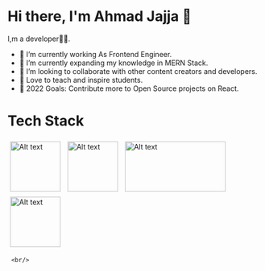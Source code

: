  # Hi there, I'm Ahmad Jajja 👋



 I,m a developer🧑‍💻.

- 🔭 I’m currently working As Frontend Engineer.
- 🌱 I’m currently expanding my knowledge in MERN Stack.
- 👯 I’m looking to collaborate with other content creators and developers.
- 📢 Love to teach and inspire students.
- 🥅 2022 Goals: Contribute more to Open Source projects on React.


# Tech Stack

   <div style="display:flex;justify-content:center;">
        <div>
            <img src="https://upload.wikimedia.org/wikipedia/commons/thumb/1/18/C_Programming_Language.svg/640px-C_Programming_Language.svg.png"
                alt="Alt text" title="Optional title"
                style="display: inline-block; margin: 0 auto; width: 100px; height: 100px;padding:5px">
            <img src="https://upload.wikimedia.org/wikipedia/commons/thumb/1/18/ISO_C%2B%2B_Logo.svg/640px-ISO_C%2B%2B_Logo.svg.png"
                alt="Alt text" title="Optional title"
                style="display: inline-block; margin: 0 auto; width: 100px; height: 100px;padding:5px">
            <img src="https://www.codesansar.com/storage/app/media/seo/dart.png" alt="Alt text" title="Optional title"
                style="display: inline-block; margin: 0 auto; width: 200px; height: 100px;padding:5px">
            <img src="https://lilnop.github.io/js-documentation/img/js.png" alt="Alt text" title="Optional title"
                style="display: inline-block; margin: 0 auto; width: 100px; height: 100px;padding:5px">
        </div>
    </div>

        
     <br/>
